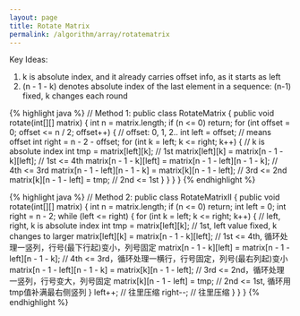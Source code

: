 ```yaml
---
layout: page
title: Rotate Matrix
permalink: /algorithm/array/rotatematrix
---
```


Key Ideas:
1. k is absolute index, and it already carries offset info, as it starts as left
3. (n - 1 - k) denotes absolute index of the last element in a sequence: (n-1) fixed, k changes each round

{% highlight java %}
// Method 1:
public class RotateMatrix {
    public void rotate(int[][] matrix) {
        int n = matrix.length;
        if (n <= 0) return;
        for (int offset = 0; offset <= n / 2; offset++) { // offset: 0, 1, 2..
            int left = offset; // means offset
            int right = n - 2 - offset;
            for (int k = left; k <= right; k++) { // k is absolute index
                int tmp = matrix[left][k]; // 1st
                matrix[left][k] = matrix[n - 1 - k][left]; // 1st <= 4th
                matrix[n - 1 - k][left] = matrix[n - 1 - left][n - 1 - k]; // 4th <= 3rd
                matrix[n - 1 - left][n - 1 - k] = matrix[k][n - 1 - left]; // 3rd <= 2nd
                matrix[k][n - 1 - left] = tmp; // 2nd <= 1st
            }
        }
    }
}
{% endhighlight %}


{% highlight java %}
// Method 2:
public class RotateMatrixII {
    public void rotate(int[][] matrix) {
        int n = matrix.length;
        if (n <= 0) return;
        int left = 0;
        int right = n - 2;
        while (left <= right) {
            for (int k = left; k <= right; k++) { // left, right, k is absolute index
                int tmp = matrix[left][k]; // 1st, left value fixed, k changes to larger
                matrix[left][k] = matrix[n - 1 - k][left]; // 1st <= 4th, 循环处理一竖列，行号(最下行起)变小，列号固定
                matrix[n - 1 - k][left] = matrix[n - 1 - left][n - 1 - k]; // 4th <= 3rd，循环处理一横行，行号固定，列号(最右列起)变小
                matrix[n - 1 - left][n - 1 - k] = matrix[k][n - 1 - left]; // 3rd <= 2nd，循环处理一竖列，行号变大，列号固定
                matrix[k][n - 1 - left] = tmp; // 2nd <= 1st, 循环用tmp值补满最右侧竖列
            }
            left++; // 往里压缩
            right--; // 往里压缩
        }
    }
}
{% endhighlight %}
